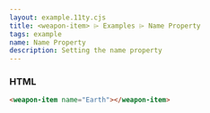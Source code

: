 ```yaml
---
layout: example.11ty.cjs
title: <weapon-item> ⌲ Examples ⌲ Name Property
tags: example
name: Name Property
description: Setting the name property
---
```


<weapon-item name="Earth"></weapon-item>

<h3>HTML</h3>

```html
<weapon-item name="Earth"></weapon-item>
```
